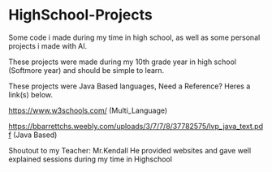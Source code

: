 # HighSchool-Projects
Some code i made during my time in high school, as well as some personal projects i made with AI.

These projects were made during my 10th grade year in high school (Softmore year) and should be simple to learn.

These projects were Java Based languages, Need a Reference? Heres a link(s) below.

https://www.w3schools.com/ (Multi_Language)

https://bbarrettchs.weebly.com/uploads/3/7/7/8/37782575/lvp_java_text.pdf (Java Based)

Shoutout to my Teacher: Mr.Kendall
He provided websites and gave well explained sessions during my time in Highschool
